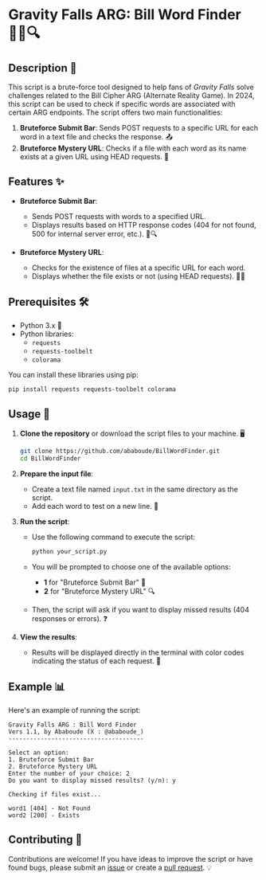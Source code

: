 # Gravity Falls ARG: Bill Word Finder 🕵️‍♂️🔍

## Description 📜

This script is a brute-force tool designed to help fans of *Gravity Falls* solve challenges related to the Bill Cipher ARG (Alternate Reality Game). In 2024, this script can be used to check if specific words are associated with certain ARG endpoints. The script offers two main functionalities:

1. **Bruteforce Submit Bar**: Sends POST requests to a specific URL for each word in a text file and checks the response. 📤
2. **Bruteforce Mystery URL**: Checks if a file with each word as its name exists at a given URL using HEAD requests. 🔗

## Features ✨

- **Bruteforce Submit Bar**:
  - Sends POST requests with words to a specified URL.
  - Displays results based on HTTP response codes (404 for not found, 500 for internal server error, etc.). 🚫🔍

- **Bruteforce Mystery URL**:
  - Checks for the existence of files at a specific URL for each word.
  - Displays whether the file exists or not (using HEAD requests). 📁✅

## Prerequisites 🛠️

- Python 3.x 🐍
- Python libraries:
  - `requests`
  - `requests-toolbelt`
  - `colorama`

You can install these libraries using pip:

```bash
pip install requests requests-toolbelt colorama
```

## Usage 🚀

1. **Clone the repository** or download the script files to your machine. 🖥️

   ```bash
   git clone https://github.com/ababoude/BillWordFinder.git
   cd BillWordFinder
   ```

2. **Prepare the input file**:
   - Create a text file named `input.txt` in the same directory as the script.
   - Add each word to test on a new line. 📝

3. **Run the script**:
   - Use the following command to execute the script:

     ```bash
     python your_script.py
     ```

   - You will be prompted to choose one of the available options:
     - **1** for "Bruteforce Submit Bar" 📨
     - **2** for "Bruteforce Mystery URL" 🔍

   - Then, the script will ask if you want to display missed results (404 responses or errors). ❓

4. **View the results**:
   - Results will be displayed directly in the terminal with color codes indicating the status of each request. 🌈

## Example 📊

Here's an example of running the script:

```
Gravity Falls ARG : Bill Word Finder
Vers 1.1, by Ababoude (X : @ababoude_)
--------------------------------------

Select an option:
1. Bruteforce Submit Bar
2. Bruteforce Mystery URL
Enter the number of your choice: 2
Do you want to display missed results? (y/n): y

Checking if files exist...

word1 [404] - Not Found
word2 [200] - Exists
```

## Contributing 🤝

Contributions are welcome! If you have ideas to improve the script or have found bugs, please submit an [issue](https://github.com/your-username/your-repo/issues) or create a [pull request](https://github.com/your-username/your-repo/pulls). 💡
